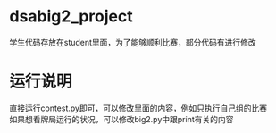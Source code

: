 # dsabig2_project
学生代码存放在student里面，为了能够顺利比赛，部分代码有进行修改  
# 运行说明
直接运行contest.py即可，可以修改里面的内容，例如只执行自己组的比赛  
如果想看牌局运行的状况，可以修改big2.py中跟print有关的内容  
